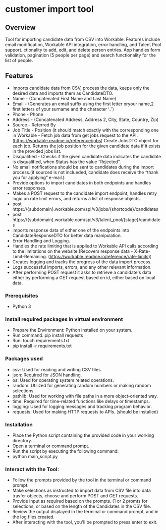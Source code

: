 # customer import tool

## Overview

Tool for importing candidate data from CSV into Workable. Features include email modification, Workable API integration, error handling, and Talent Pool support. ctionality to add, edit, and delete person entries. App handles form validation, pagination (5 people per page) and search functionality for the list of people.

## Features

- Imports candidate data from CSV, process the data, keeps only the desired data and imports them as CandidateDTO.
- Name - (Concatenated First Name and Last Name)
- Email - (Generates an email suffix using the first letter oryour name,2 first letters of your surname and the character ‘_’)
- Phone - Phone
- Address - (Concatenated Address, Address 2, City, State, Country, Zip)
- Source - Referred By
- Job Title - Position (it should match exactly with the corresponding one in Workable - Fetch job data from get jobs request to the API. (https://workable.readme.io/reference/jobs) Create JobsDTO object for each job. Returns the job position for the given candidate data if it exists in the provided jobs list.
- Disqualified - Checks if the given candidate data indicates the candidate is disqualified, when Status has the value “Rejected”.
- No email notifications should be sent to candidates during the import process.(if sourced is not inclueded, candidate does receive the “thank you for applying” e-mail.)
- Provide options to import candidates in both endpoints and handles error responses.
- Makes a POST request to the candidate import endpoint, handles retry logic on rate limit errors, and returns a list of response objects.
- post https://{subdomain}.workable.com/spi/v3/jobs/{shortcode}/candidates 
- post https://{subdomain}.workable.com/spi/v3/talent_pool/{stage}/candidates
- imports response data of either one of the endpoints into CandidateResponseDTO for better data manipulation.
- Error Handling and Logging.
- Handles the rate limiting that is applied to Workable API calls according to the limitations on the website.(Recovers response data - X-Rate-Limit-Remaining. (https://workable.readme.io/reference/rate-limits))
- Creates logging and tracks the progress of the data import process.
- Logs successful imports, errors, and any other relevant information.
- After performing POST request it asks to retrieve a candidate's data either by performing a GET request based on id, either based on local data.

### Prerequisites

- Python 3

### Install required packages in virtual environment
- Prepare the Environment: Python installed on your system.
- Run command: pip install requests
- Run: touch requirements.txt
- pip install -r requirements.txt

### Packages used

- csv: Used for reading and writing CSV files.
- json: Required for JSON handling.
- os: Used for operating system related operations.
- random: Utilized for generating random numbers or making random selections.
- pathlib: Used for working with file paths in a more object-oriented way.
- time: Required for time-related functions like delays or timestamps.
- logging: Used for logging messages and tracking program behavior.
- requests: Used for making HTTP requests to APIs. (should be installed)

### Installation

- Place the Python script containing the provided code in your working directory.
- Open a terminal or command prompt.
- Run the script by executing the following command:
- python main_script.py

### Interact with the Tool:

- Follow the prompts provided by the tool in the terminal or command prompt.
- Make selections as instructed to import data from CSV file into data trasfer objects, choose and perform POST and GET requests.
- Provide input as required based on the prompts. (1 or 2 promts for selections, or based on the length of the Candidates in the CSV file.
- Review the output displayed in the terminal or command prompt, and in the log files created.
- After interacting with the tool, you'll be prompted to press enter to exit.